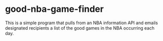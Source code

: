 # good-nba-game-finder
This is a simple program that pulls from an NBA
information API and emails designated recipients
a list of the good games in the NBA occurring each day.
